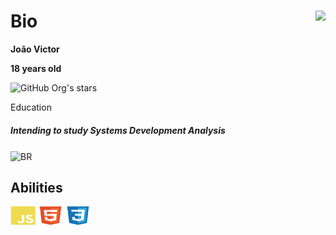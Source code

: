 # Bio <img align="right" src="https://images.app.goo.gl/So7akNn5iEe2P37LA"/> 

<div>
<strong>João Victor</strong>
<p><strong>18 years old</strong></p>
</div>


![GitHub Org's stars](https://img.shields.io/github/stars/joaovictor4?style=social)

<link rel="stylesheet" href="https://cdn.jsdelivr.net/gh/devicons/devicon@v2.15.1/devicon.min.css%22%3E


### Education

<h5>Intending to study Systems Development Analysis</h5>

<div>
<img align="center" alt="BR" height="50" width="50" src="https://cdn.discordapp.com/attachments/1083586200507531305/1087595508081639464/68747470733a2f2f63646e2d69636f6e732d706e672e666c617469636f6e2e636f6d2f3531322f343038372f343038373438322e706e67.png" /> 
</div >

## Abilities
<div>
<img align="center" alt="Js" height="30" width="40" src="https://raw.githubusercontent.com/devicons/devicon/master/icons/javascript/javascript-plain.svg" />
<img align="center" alt="HTML" height="30" width="40" src="https://raw.githubusercontent.com/devicons/devicon/master/icons/html5/html5-original.svg" />
  <img align="center" alt="css" height="30" width="40" src="https://raw.githubusercontent.com/devicons/devicon/master/icons/css3/css3-original.svg" />
</div
